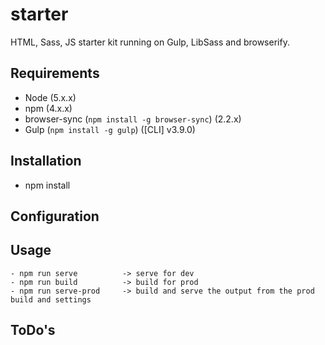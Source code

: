 starter
=======

HTML, Sass, JS starter kit running on Gulp, LibSass and browserify.

## Requirements
 - Node (5.x.x)
 - npm (4.x.x)
 - browser-sync (```npm install -g browser-sync```) (2.2.x)
 - Gulp (```npm install -g gulp```) ([CLI] v3.9.0)

## Installation
- npm install

## Configuration

## Usage
```Shell
- npm run serve          -> serve for dev
- npm run build          -> build for prod
- npm run serve-prod     -> build and serve the output from the prod build and settings
```

## ToDo's

